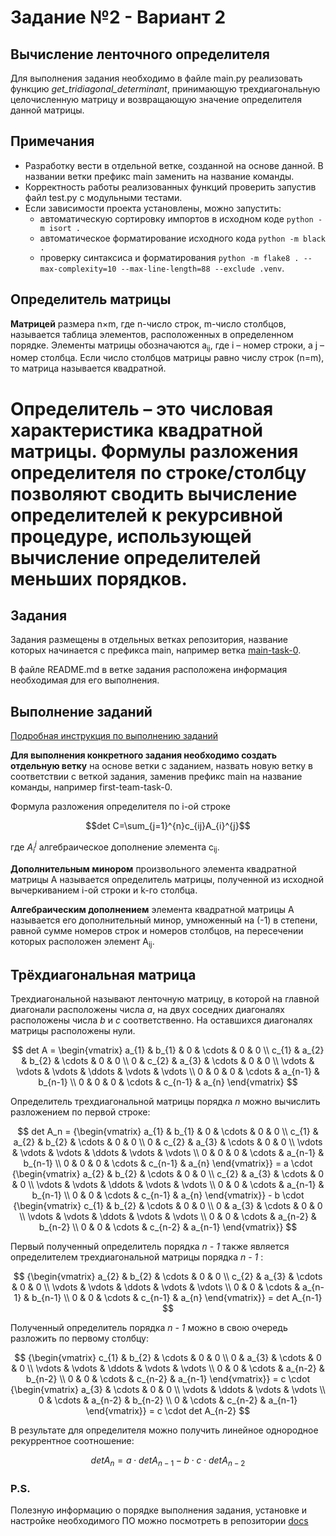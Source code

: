 # Задание №2 - Вариант 2
## Вычисление ленточного определителя
Для выполнения задания необходимо в файле main.py реализовать функцию *get_tridiagonal_determinant*, принимающую трехдиагональную целочисленную матрицу и возвращающую значение определителя данной матрицы.

## Примечания  
- Разработку вести в отдельной ветке, созданной на основе данной. В названии ветки префикс main заменить на название команды. 
- Корректность работы реализованных функций проверить запустив файл test.py с модульными тестами. 
- Если зависимости проекта установлены, можно запустить:
    * автоматическую сортировку импортов в исходном коде `python -m isort .`
    * автоматическое форматирование исходного кода `python -m black .`
    * проверку синтаксиса и форматирования `python -m flake8 . --max-complexity=10 --max-line-length=88 --exclude .venv`.
  


## Определитель матрицы  
**Матрицей** размера n×m, где n-число строк, m-число столбцов, называется таблица элементов, 
расположенных в определенном порядке. Элементы матрицы обозначаются a<sub>ij</sub>, где i – 
номер строки, а j – номер столбца. Если число столбцов матрицы равно числу строк (n=m), то матрица называется квадратной.  

**Определитель** – это числовая характеристика квадратной матрицы. Формулы разложения 
определителя по строке/столбцу позволяют сводить вычисление определителей к рекурсивной 
процедуре, использующей вычисление определителей меньших порядков.
=======
## Задания
Задания размещены в отдельных ветках репозитория, название которых начинается с префикса main, например ветка [main-task-0](https://github.com/hse-algo-psapr-25/code-tasks/tree/main-task-0).

В файле README.md в ветке задания расположена информация необходимая для его выполнения.
## Выполнение заданий
[Подробная инструкция по выполнению заданий](https://github.com/hse-algo-psapr-25/docs/blob/main/%D0%92%D1%8B%D0%BF%D0%BE%D0%BB%D0%BD%D0%B5%D0%BD%D0%B8%D0%B5%20%D0%B7%D0%B0%D0%B4%D0%B0%D0%BD%D0%B8%D1%8F%20%D0%BF%D0%BE%20%D0%BF%D1%80%D0%BE%D0%B3%D1%80%D0%B0%D0%BC%D0%BC%D0%B8%D1%80%D0%BE%D0%B2%D0%B0%D0%BD%D0%B8%D1%8E.md)

**Для выполнения конкретного задания необходимо создать отдельную ветку** на основе ветки с заданием, назвать новую ветку в соответствии с веткой задания, заменив префикс main на название команды, например first-team-task-0.

Формула разложения определителя по i-ой строке 

$$det C=\sum_{j=1}^{n}c_{ij}A_{i}^{j}$$

где $A_{i}^{j}$ алгебраическое дополнение элемента c<sub>ij</sub>.

**Дополнительным  минором** произвольного элемента квадратной матрицы А называется 
определитель матрицы, полученной из исходной вычеркиванием i-ой строки и k-го столбца.

**Алгебраическим дополнением** элемента квадратной матрицы А называется его дополнительный 
минор, умноженный на (-1) в степени, равной сумме номеров строк и номеров столбцов, на
пересечении которых расположен элемент A<sub>ij</sub>.


  
## Трёхдиагональная матрица  
  
Трехдиагональной называют ленточную матрицу, в которой на главной диагонали расположены числа *a*, на двух соседних диагоналях расположены числа *b* и *c* соответственно. На оставшихся диагоналях матрицы расположены нули.  
  
$$  
det A =   
 \begin{vmatrix}  
  a_{1} & b_{1} & 0 & \cdots & 0 & 0 \\  
  с_{1} & a_{2} & b_{2} & \cdots & 0 & 0 \\  
  0 & с_{2} & a_{3} & \cdots & 0 & 0 \\  
  \vdots  & \vdots & \vdots & \ddots & \vdots & \vdots  \\  
  0 & 0 & 0 & \cdots & a_{n-1} & b_{n-1} \\  
  0 & 0 & 0 & \cdots & c_{n-1} & a_{n}   
 \end{vmatrix}  
$$  
  
Определитель трехдиагональной матрицы порядка *n* можно вычислить разложением по первой строке:  
  
$$  
det A_n =   
 {\begin{vmatrix}  
  a_{1} & b_{1} & 0 & \cdots & 0 & 0 \\  
  с_{1} & a_{2} & b_{2} & \cdots & 0 & 0 \\  
  0 & с_{2} & a_{3} & \cdots & 0 & 0 \\  
  \vdots  & \vdots & \vdots & \ddots & \vdots & \vdots  \\  
  0 & 0 & 0 & \cdots & a_{n-1} & b_{n-1} \\  
  0 & 0 & 0 & \cdots & c_{n-1} & a_{n}   
 \end{vmatrix}} =   
 a \cdot  {\begin{vmatrix}  
  a_{2} & b_{2} & \cdots & 0 & 0 \\  
  с_{2} & a_{3} & \cdots & 0 & 0 \\  
  \vdots & \vdots & \ddots & \vdots & \vdots  \\  
  0 & 0 & \cdots & a_{n-1} & b_{n-1} \\  
  0 & 0 & \cdots & c_{n-1} & a_{n}   
 \end{vmatrix}} -   
 b \cdot {\begin{vmatrix}  
  с_{1} & b_{2} & \cdots & 0 & 0 \\  
  0 & a_{3} & \cdots & 0 & 0 \\  
  \vdots  & \vdots & \ddots & \vdots & \vdots  \\  
  0 & 0 & \cdots & a_{n-2} & b_{n-2} \\  
  0 & 0 & \cdots & c_{n-2} & a_{n-1}   
 \end{vmatrix}}   
$$  
  
Первый полученный определитель порядка *n - 1* также является определителем трехдиагональной матрицы порядка *n - 1* :  
  
$$  
 {\begin{vmatrix}  
  a_{2} & b_{2} & \cdots & 0 & 0 \\  
  с_{2} & a_{3} & \cdots & 0 & 0 \\  
  \vdots & \vdots & \ddots & \vdots & \vdots  \\  
  0 & 0 & \cdots & a_{n-1} & b_{n-1} \\  
  0 & 0 & \cdots & c_{n-1} & a_{n}   
 \end{vmatrix}} = det A_{n-1}    
$$  
  
Полученный определитель порядка *n - 1* можно в свою очередь разложить по первому столбцу:  
  
$$    
{\begin{vmatrix}    
  с_{1} & b_{2} & \cdots & 0 & 0 \\    
  0 & a_{3} & \cdots & 0 & 0 \\    
  \vdots  & \vdots & \ddots & \vdots & \vdots  \\    
  0 & 0 & \cdots & a_{n-2} & b_{n-2} \\    
  0 & 0 & \cdots & c_{n-2} & a_{n-1}     
 \end{vmatrix}}  =   
 c \cdot {\begin{vmatrix}    
  a_{3} & \cdots & 0 & 0 \\    
  \vdots & \ddots & \vdots & \vdots  \\    
  0 & \cdots & a_{n-2} & b_{n-2} \\    
  0 & \cdots & c_{n-2} & a_{n-1}     
 \end{vmatrix}} = c \cdot det A_{n-2}  
$$  
  
В результате для определителя можно получить линейное однородное рекуррентное соотношение:

$$  
det A_n =   a \cdot  det A_{n-1} - b \cdot  c \cdot   det A_{n-2}
$$  

### P.S.
Полезную информацию о порядке выполнения задания, установке и настройке необходимого ПО можно посмотреть в репозитории [docs](https://github.com/hse-algo-psapr-25/docs)